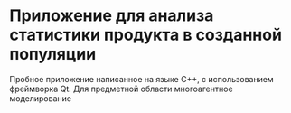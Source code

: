 # Приложение для анализа статистики продукта в созданной популяции

Пробное приложение написанное на языке C++, с использованием фреймворка Qt. Для предметной области многоагентное моделирование
